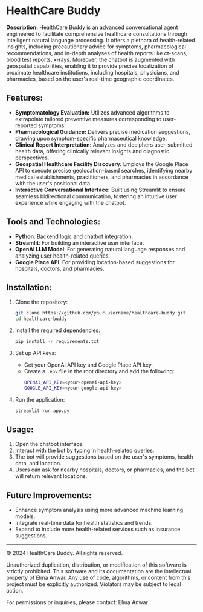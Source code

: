 # HealthCare Buddy

**Description:**
HealthCare Buddy is an advanced conversational agent engineered to facilitate comprehensive healthcare consultations through intelligent natural language processing. It offers a plethora of health-related insights, including precautionary advice for symptoms, pharmacological recommendations, and in-depth analyses of health reports like ct-scans, blood test reports, x-rays. Moreover, the chatbot is augmented with geospatial capabilities, enabling it to provide precise localization of proximate healthcare institutions, including hospitals, physicians, and pharmacies, based on the user's real-time geographic coordinates.

## Features:
- **Symptomatology Evaluation:** Utilizes advanced algorithms to extrapolate tailored preventive measures corresponding to user-reported symptoms.
- **Pharmacological Guidance:** Delivers precise medication suggestions, drawing upon symptom-specific pharmaceutical knowledge.
- **Clinical Report Interpretation:** Analyzes and deciphers user-submitted health data, offering clinically relevant insights and diagnostic perspectives.
- **Geospatial Healthcare Facility Discovery:** Employs the Google Place API to execute precise geolocation-based searches, identifying nearby medical establishments, practitioners, and pharmacies 
  in accordance with the user's positional data.
- **Interactive Conversational Interface:** Built using Streamlit to ensure seamless bidirectional communication, fostering an intuitive user experience while engaging with the chatbot.

## Tools and Technologies:
- **Python**: Backend logic and chatbot integration.
- **Streamlit**: For building an interactive user interface.
- **OpenAI LLM Model**: For generating natural language responses and analyzing user health-related queries.
- **Google Place API**: For providing location-based suggestions for hospitals, doctors, and pharmacies.

## Installation:

1. Clone the repository:
   ```bash
   git clone https://github.com/your-username/healthcare-buddy.git
   cd healthcare-buddy
   ```

2. Install the required dependencies:
   ```bash
   pip install -r requirements.txt
   ```

3. Set up API keys:
   - Get your OpenAI API key and Google Place API key.
   - Create a `.env` file in the root directory and add the following:
     ```bash
     OPENAI_API_KEY=<your-openai-api-key>
     GOOGLE_API_KEY=<your-google-api-key>
     ```

4. Run the application:
   ```bash
   streamlit run app.py
   ```

## Usage:
1. Open the chatbot interface.
2. Interact with the bot by typing in health-related queries.
3. The bot will provide suggestions based on the user's symptoms, health data, and location.
4. Users can ask for nearby hospitals, doctors, or pharmacies, and the bot will return relevant locations.

## Future Improvements:
- Enhance symptom analysis using more advanced machine learning models.
- Integrate real-time data for health statistics and trends.
- Expand to include more health-related services such as insurance suggestions.

---

© 2024 HealthCare Buddy. All rights reserved.

Unauthorized duplication, distribution, or modification of this software is strictly prohibited. This software and its documentation are the intellectual property of Elma Anwar. Any use of code, algorithms, or content from this project must be explicitly authorized. Violators may be subject to legal action.

For permissions or inquiries, please contact: Elma Anwar



